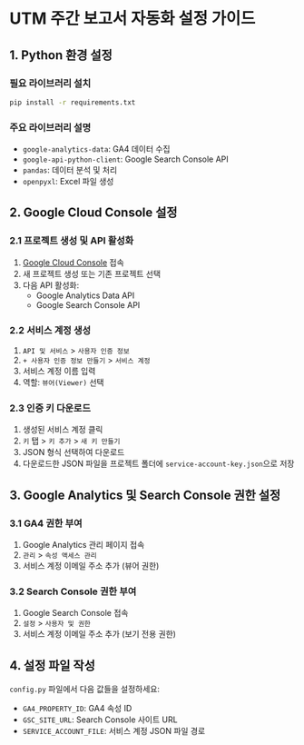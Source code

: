 # UTM 주간 보고서 자동화 설정 가이드

## 1. Python 환경 설정

### 필요 라이브러리 설치
```bash
pip install -r requirements.txt
```

### 주요 라이브러리 설명
- `google-analytics-data`: GA4 데이터 수집
- `google-api-python-client`: Google Search Console API
- `pandas`: 데이터 분석 및 처리
- `openpyxl`: Excel 파일 생성

## 2. Google Cloud Console 설정

### 2.1 프로젝트 생성 및 API 활성화
1. [Google Cloud Console](https://console.cloud.google.com/) 접속
2. 새 프로젝트 생성 또는 기존 프로젝트 선택
3. 다음 API 활성화:
   - Google Analytics Data API
   - Google Search Console API

### 2.2 서비스 계정 생성
1. `API 및 서비스` > `사용자 인증 정보`
2. `+ 사용자 인증 정보 만들기` > `서비스 계정`
3. 서비스 계정 이름 입력
4. 역할: `뷰어(Viewer)` 선택

### 2.3 인증 키 다운로드
1. 생성된 서비스 계정 클릭
2. `키` 탭 > `키 추가` > `새 키 만들기`
3. JSON 형식 선택하여 다운로드
4. 다운로드한 JSON 파일을 프로젝트 폴더에 `service-account-key.json`으로 저장

## 3. Google Analytics 및 Search Console 권한 설정

### 3.1 GA4 권한 부여
1. Google Analytics 관리 페이지 접속
2. `관리` > `속성 액세스 관리`
3. 서비스 계정 이메일 주소 추가 (뷰어 권한)

### 3.2 Search Console 권한 부여
1. Google Search Console 접속
2. `설정` > `사용자 및 권한`
3. 서비스 계정 이메일 주소 추가 (보기 전용 권한)

## 4. 설정 파일 작성

`config.py` 파일에서 다음 값들을 설정하세요:
- `GA4_PROPERTY_ID`: GA4 속성 ID
- `GSC_SITE_URL`: Search Console 사이트 URL
- `SERVICE_ACCOUNT_FILE`: 서비스 계정 JSON 파일 경로